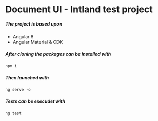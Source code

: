 # Document UI - Intland test project

##### The project is based upon

- Angular 8
- Angular Material & CDK

##### After cloning the packages can be installed with

	npm i

##### Then launched with

	ng serve -o

##### Tests can be execudet with

	ng test